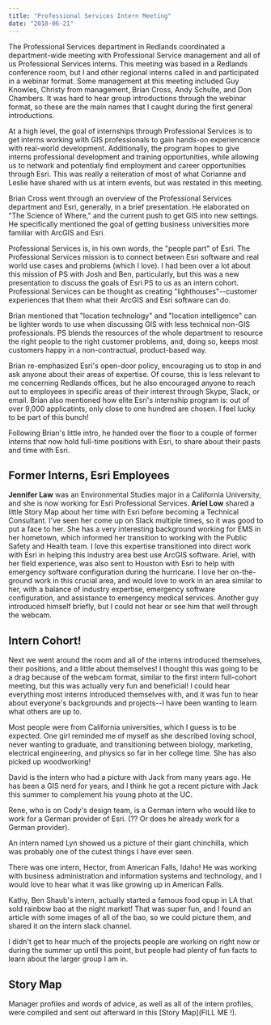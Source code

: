 ```yaml
---
title: "Professional Services Intern Meeting" 
date: "2018-06-21" 
---
```

The Professional Services department in Redlands coordinated a department-wide meeting with Professional Service management and all of us Professional Services interns. This meeting was based in a Redlands conference room, but I and other regional interns called in and participated in a webinar format. Some management at this meeting included Guy Knowles, Christy from management, Brian Cross, Andy Schulte, and Don Chambers. It was hard to hear group introductions through the webinar format, so these are the main names that I caught during the first general introductions. 

At a high level, the goal of internships through Professional Services is to get interns working with GIS professionals to gain hands-on experiencence with real-world development. Additionally, the program hopes to give interns professional development and training opportunities, while allowing us to network and potentialy find employment and career opportunities through Esri. This was really a reiteration of most of what Corianne and Leslie have shared with us at intern events, but was restated in this meeting. 

Brian Cross went through an overview of the Professional Services department and Esri, generally, in a brief presentation. He elaborated on "The Science of Where," and the current push to get GIS into new settings. He specifically mentioned the goal of getting business universities more familiar with ArcGIS and Esri. 

Professional Services is, in his own words, the "people part" of Esri. The Professional Services mission is to connect between Esri software and real world use cases and problems (which I love). I had been over a lot about this mission of PS with Josh and Ben, particularly, but this was a new presentation to discuss the goals of Esri PS to us as an intern cohort. Professional Services can be thought as creating "lighthouses"--customer experiences that them what their ArcGIS and Esri software can do. 

Brian mentioned that "location technology" and "location intelligence" can be lighter words to use when discussing GIS with less technical non-GIS professionals. PS blends the resources of the whole department to resource the right people to the right customer problems, and, doing so, keeps most customers happy in a non-contractual, product-based way. 

Brian re-emphasized Esri's open-door policy, encouraging us to stop in and ask anyone about their areas of expertise. Of course, this is less relevant to me concerning Redlands offices, but he also encouraged anyone to reach out to employees in specific areas of their interest through Skype, Slack, or email. Brian also mentioned how elite Esri's internship program is: out of over 9,000 applicatints, only close to one hundred are chosen. I feel lucky to be part of this bunch!  

Following Brian's little intro, he handed over the floor to a couple of former interns that now hold full-time positions with Esri, to share about their pasts and time with Esri. 

## Former Interns, Esri Employees 
**Jennifer Law** was an Environmental Studies major in a California University, and she is now working for Esri Professional Services. **Ariel Low** shared a little Story Map about her time with Esri before becoming a Technical Consultant. I've seen her come up on Slack multiple times, so it was good to put a face to her. She has a very interesting background working for EMS in her hometown, which informed her transition to working with the Public Safety and Health team. I love this expertise transitioned into direct work with Esri in helping this industry area best use ArcGIS software. Ariel, with her field experience, was also sent to Houston with Esri to help with emergency software configuration during the hurricane. I love her on-the-ground work in this crucial area, and would love to work in an area similar to her, with a balance of industry expertise, emergency software configuration, and assistance to emergency medical services. Another guy introduced himself briefly, but I could not hear or see him that well through the webcam. 

## Intern Cohort! 
Next we went around the room and all of the interns introduced themselves, their positions, and a little about themselves! I thought this was going to be a drag because of the webcam format, similar to the first intern full-cohort meeting, but this was actually very fun and beneficial! I could hear everything most interns introduced themselves with, and it was fun to hear about everyone's backgrounds and projects--I have been wanting to learn what others are up to. 

Most people were from California universities, which I guess is to be expected. One girl reminded me of myself as she described loving school, never wanting to graduate, and transitioning between biology, marketing, electrical engineering, and physics so far in her college time. She has also picked up woodworking! 

David is the intern who had a picture with Jack from many years ago. He has been a GIS nerd for years, and I think he got a recent picture with Jack this summer to complement his young photo at the UC. 

Rene, who is on Cody's design team, is a German intern who would like to work for a German provider of Esri. (?? Or does he already work for a German provider). 

An intern named Lyn showed us a picture of their giant chinchilla, which was probably one of the cutest things I have ever seen. 

There was one intern, Hector, from American Falls, Idaho! He was working with business administration and information systems and technology, and I would love to hear what it was like growing up in American Falls. 

Kathy, Ben Shaub's intern, actually started a famous food opup in LA that sold rainbow bao at the night market! That was super fun, and I found an article with some images of all of the bao, so we could picture them, and shared it on the intern slack channel. 

I didn't get to hear much of the projects people are working on right now or during the summer up until this point, but people had plenty of fun facts to learn about the larger group I am in. 

## Story Map 
Manager profiles and words of advice, as well as all of the intern profiles, were compiled and sent out afterward in this [Story Map](FILL ME !). 